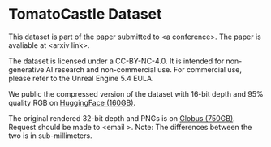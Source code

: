 # TomatoCastle Dataset

This dataset is part of the paper submitted to <a conference\>. The paper is avaliable at <arxiv link\>.

The dataset is licensed under a CC-BY-NC-4.0. It is intended for non-generative AI research and non-commercial use. For commercial use, please refer to the Unreal Engine 5.4 EULA.

We public the compressed version of the dataset with 16-bit depth and 95\% quality RGB on [HuggingFace (160GB)](https://huggingface.co/datasets/XingjianLi/tomatotest).

The original rendered 32-bit depth and PNGs is on [Globus (750GB)](https://app.globus.org/file-manager?origin_id=2f7f6170-8d5c-11e9-8e6a-029d279f7e24&origin_path=%2Frsstu%2Fusers%2Fl%2Flxiang3%2FTomatoDiseasePhenotyping%2F). Request should be made to <email \>. Note: The differences between the two is in sub-millimeters.
